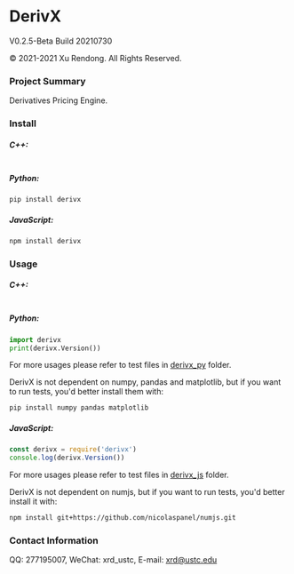 # DerivX
V0.2.5-Beta Build 20210730

© 2021-2021 Xu Rendong. All Rights Reserved.

### Project Summary
Derivatives Pricing Engine.

### Install
##### C++:
```bash

```

##### Python:
```bash
pip install derivx
```

##### JavaScript:
```bash
npm install derivx
```

### Usage
##### C++:
```c++

```

##### Python:
```python
import derivx
print(derivx.Version())
```
For more usages please refer to test files in [derivx_py](https://github.com/xurendong/derivx/tree/main/exe/windows/bin/derivx_py) folder.

DerivX is not dependent on numpy, pandas and matplotlib, but if you want to run tests, you'd better install them with:
```bash
pip install numpy pandas matplotlib
```

##### JavaScript:
```javascript
const derivx = require('derivx')
console.log(derivx.Version())
```
For more usages please refer to test files in [derivx_js](https://github.com/xurendong/derivx/tree/main/exe/windows/bin/derivx_js) folder.

DerivX is not dependent on numjs, but if you want to run tests, you'd better install it with:
```bash
npm install git+https://github.com/nicolaspanel/numjs.git
```

### Contact Information
QQ: 277195007, WeChat: xrd_ustc, E-mail: xrd@ustc.edu

